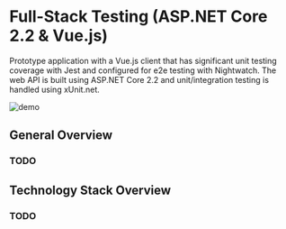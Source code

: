 # Full-Stack Testing (ASP.NET Core 2.2 & Vue.js)
Prototype application with a Vue.js client that has significant unit testing coverage with Jest and configured for e2e testing with Nightwatch. The web API is built using ASP.NET Core 2.2 and unit/integration testing is handled using xUnit.net.

![demo](https://j.gifs.com/vllpXr.gif)

## General Overview

### TODO

## Technology Stack Overview

### TODO

